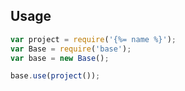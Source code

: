 ## Usage

```js
var project = require('{%= name %}');
var Base = require('base');
var base = new Base();

base.use(project());
```

